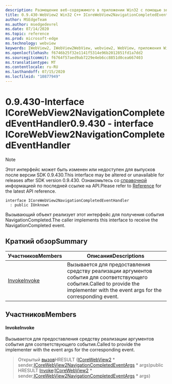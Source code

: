 ```yaml
---
description: Размещение веб-содержимого в приложении Win32 с помощью элемента управления Microsoft Edge WebView2
title: 0.9.430-WebView2 Win32 C++ ICoreWebView2NavigationCompletedEventHandler
author: MSEdgeTeam
ms.author: msedgedevrel
ms.date: 07/14/2020
ms.topic: reference
ms.prod: microsoft-edge
ms.technology: webview
keywords: IWebView2, IWebView2WebView, webview2, WebView, приложения Win32, Win32, EDGE, ICoreWebView2, ICoreWebView2Host, элемент управления "веб-браузер", HTML Edge
ms.openlocfilehash: f6746b25f32e1141f5314e96b2012851fd1a7dd2
ms.sourcegitcommit: f6764f57aed9ab7229e4eb6cc8851d0cea667403
ms.translationtype: MT
ms.contentlocale: ru-RU
ms.lasthandoff: 07/15/2020
ms.locfileid: "10877949"
---
```

# <span data-ttu-id="2f5f2-104">0.9.430-Interface ICoreWebView2NavigationCompletedEventHandler</span><span class="sxs-lookup"><span data-stu-id="2f5f2-104">0.9.430 - interface ICoreWebView2NavigationCompletedEventHandler</span></span> 

> [!NOTE]
> <span data-ttu-id="2f5f2-105">Этот интерфейс может быть изменен или недоступен для выпусков после версии SDK 0.9.430.</span><span class="sxs-lookup"><span data-stu-id="2f5f2-105">This interface may be altered or unavailable for releases after SDK version 0.9.430.</span></span> <span data-ttu-id="2f5f2-106">Ознакомьтесь со [справочной](../../../webview2-api-reference.md) информацией по последней ссылке на API.</span><span class="sxs-lookup"><span data-stu-id="2f5f2-106">Please refer to [Reference](../../../webview2-api-reference.md) for the latest API reference.</span></span>

```
interface ICoreWebView2NavigationCompletedEventHandler
  : public IUnknown
```

<span data-ttu-id="2f5f2-107">Вызывающий объект реализует этот интерфейс для получения события NavigationCompleted.</span><span class="sxs-lookup"><span data-stu-id="2f5f2-107">The caller implements this interface to receive the NavigationCompleted event.</span></span>

## <span data-ttu-id="2f5f2-108">Краткий обзор</span><span class="sxs-lookup"><span data-stu-id="2f5f2-108">Summary</span></span>

 <span data-ttu-id="2f5f2-109">Участников</span><span class="sxs-lookup"><span data-stu-id="2f5f2-109">Members</span></span>                        | <span data-ttu-id="2f5f2-110">Описания</span><span class="sxs-lookup"><span data-stu-id="2f5f2-110">Descriptions</span></span>
--------------------------------|---------------------------------------------
[<span data-ttu-id="2f5f2-111">Invoke</span><span class="sxs-lookup"><span data-stu-id="2f5f2-111">Invoke</span></span>](#invoke) | <span data-ttu-id="2f5f2-112">Вызывается для предоставления средству реализации аргументов события для соответствующего события.</span><span class="sxs-lookup"><span data-stu-id="2f5f2-112">Called to provide the implementer with the event args for the corresponding event.</span></span>

## <span data-ttu-id="2f5f2-113">Участников</span><span class="sxs-lookup"><span data-stu-id="2f5f2-113">Members</span></span>

#### <span data-ttu-id="2f5f2-114">Invoke</span><span class="sxs-lookup"><span data-stu-id="2f5f2-114">Invoke</span></span> 

<span data-ttu-id="2f5f2-115">Вызывается для предоставления средству реализации аргументов события для соответствующего события.</span><span class="sxs-lookup"><span data-stu-id="2f5f2-115">Called to provide the implementer with the event args for the corresponding event.</span></span>

> <span data-ttu-id="2f5f2-116">Открытый [вызов](#invoke)HRESULT ([ICoreWebView2](ICoreWebView2.md) \* sender,[ICoreWebView2NavigationCompletedEventArgs](ICoreWebView2NavigationCompletedEventArgs.md) \* args)</span><span class="sxs-lookup"><span data-stu-id="2f5f2-116">public HRESULT [Invoke](#invoke)([ICoreWebView2](ICoreWebView2.md) \* sender,[ICoreWebView2NavigationCompletedEventArgs](ICoreWebView2NavigationCompletedEventArgs.md) \* args)</span></span>

